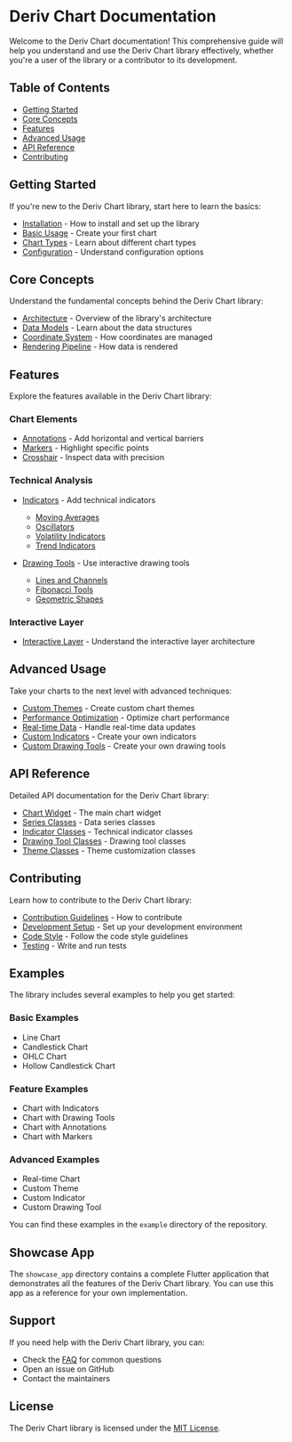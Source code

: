 # Deriv Chart Documentation

Welcome to the Deriv Chart documentation! This comprehensive guide will help you understand and use the Deriv Chart library effectively, whether you're a user of the library or a contributor to its development.

## Table of Contents

- [Getting Started](#getting-started)
- [Core Concepts](#core-concepts)
- [Features](#features)
- [Advanced Usage](#advanced-usage)
- [API Reference](#api-reference)
- [Contributing](#contributing)

## Getting Started

If you're new to the Deriv Chart library, start here to learn the basics:

- [Installation](getting_started/installation.md) - How to install and set up the library
- [Basic Usage](getting_started/basic_usage.md) - Create your first chart
- [Chart Types](getting_started/chart_types.md) - Learn about different chart types
- [Configuration](getting_started/configuration.md) - Understand configuration options

## Core Concepts

Understand the fundamental concepts behind the Deriv Chart library:

- [Architecture](core_concepts/architecture.md) - Overview of the library's architecture
- [Data Models](core_concepts/data_models.md) - Learn about the data structures
- [Coordinate System](core_concepts/coordinate_system.md) - How coordinates are managed
- [Rendering Pipeline](core_concepts/rendering_pipeline.md) - How data is rendered

## Features

Explore the features available in the Deriv Chart library:

### Chart Elements

- [Annotations](features/annotations.md) - Add horizontal and vertical barriers
- [Markers](features/markers.md) - Highlight specific points
- [Crosshair](features/crosshair.md) - Inspect data with precision

### Technical Analysis

- [Indicators](features/indicators/overview.md) - Add technical indicators
  - [Moving Averages](features/indicators/moving_averages.md)
  - [Oscillators](features/indicators/oscillators.md)
  - [Volatility Indicators](features/indicators/volatility.md)
  - [Trend Indicators](features/indicators/trend_indicators.md)

- [Drawing Tools](features/drawing_tools/overview.md) - Use interactive drawing tools
  - [Lines and Channels](features/drawing_tools/lines_and_channels.md)
  - [Fibonacci Tools](features/drawing_tools/fibonacci_tools.md)
  - [Geometric Shapes](features/drawing_tools/geometric_shapes.md)

### Interactive Layer

- [Interactive Layer](interactive_layer.md) - Understand the interactive layer architecture

## Advanced Usage

Take your charts to the next level with advanced techniques:

- [Custom Themes](advanced_usage/custom_themes.md) - Create custom chart themes
- [Performance Optimization](advanced_usage/performance_optimization.md) - Optimize chart performance
- [Real-time Data](advanced_usage/real_time_data.md) - Handle real-time data updates
- [Custom Indicators](advanced_usage/custom_indicators.md) - Create your own indicators
- [Custom Drawing Tools](advanced_usage/custom_drawing_tools.md) - Create your own drawing tools

## API Reference

Detailed API documentation for the Deriv Chart library:

- [Chart Widget](api_reference/chart_widget.md) - The main chart widget
- [Series Classes](api_reference/series_classes.md) - Data series classes
- [Indicator Classes](api_reference/indicator_classes.md) - Technical indicator classes
- [Drawing Tool Classes](api_reference/drawing_tool_classes.md) - Drawing tool classes
- [Theme Classes](api_reference/theme_classes.md) - Theme customization classes

## Contributing

Learn how to contribute to the Deriv Chart library:

- [Contribution Guidelines](contribution.md) - How to contribute
- [Development Setup](development_setup.md) - Set up your development environment
- [Code Style](code_style.md) - Follow the code style guidelines
- [Testing](testing.md) - Write and run tests

## Examples

The library includes several examples to help you get started:

### Basic Examples

- Line Chart
- Candlestick Chart
- OHLC Chart
- Hollow Candlestick Chart

### Feature Examples

- Chart with Indicators
- Chart with Drawing Tools
- Chart with Annotations
- Chart with Markers

### Advanced Examples

- Real-time Chart
- Custom Theme
- Custom Indicator
- Custom Drawing Tool

You can find these examples in the `example` directory of the repository.

## Showcase App

The `showcase_app` directory contains a complete Flutter application that demonstrates all the features of the Deriv Chart library. You can use this app as a reference for your own implementation.

## Support

If you need help with the Deriv Chart library, you can:

- Check the [FAQ](faq.md) for common questions
- Open an issue on GitHub
- Contact the maintainers

## License

The Deriv Chart library is licensed under the [MIT License](../LICENSE).